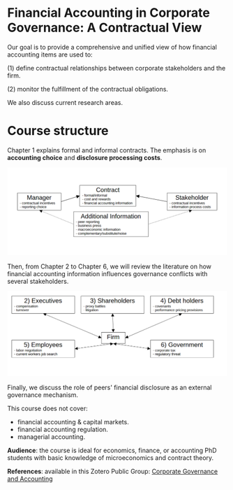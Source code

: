 # Financial Accounting in Corporate Governance: A Contractual View


Our goal is to provide a comprehensive and unified view of how financial accounting items are used to:

(1) define contractual relationships between corporate stakeholders and the firm. 

(2) monitor the fulfillment of the contractual obligations.

We also discuss current research areas.


# Course structure

Chapter 1 explains formal and informal contracts. The emphasis is on **accounting choice** and **disclosure processing costs**.

![alt text](img/diag_0.png) 

Then, from Chapter 2 to Chapter 6, we will review the literature on how financial accounting information influences governance conflicts with several stakeholders.

![alt text](img/diag_1.png)


Finally, we discuss the role of peers' financial disclosure as an external governance mechanism.

This course does not cover:
- financial accounting & capital markets.
- financial accounting regulation.
- managerial accounting.

**Audience**: the course is ideal for economics, finance, or accounting PhD students with basic knowledge of microeconomics and contract theory.
  
**References**: available in this Zotero Public Group: [Corporate Governance and Accounting](https://www.zotero.org/groups/5367141/accounting_governance)

